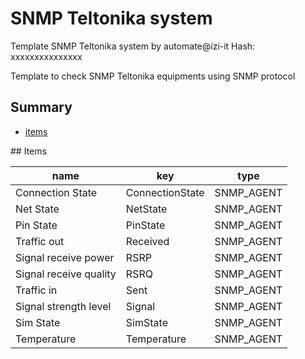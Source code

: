 # SNMP Teltonika system
Template SNMP Teltonika system by automate@izi-it
Hash: xxxxxxxxxxxxxxx

Template to check SNMP Teltonika equipments using SNMP protocol
## Summary
* [items](#items)

<a name="items" />
## Items

| name | key | type |
| ------------- |------------- |------------- |
| Connection State | ConnectionState | SNMP_AGENT |
| Net State | NetState | SNMP_AGENT |
| Pin State | PinState | SNMP_AGENT |
| Traffic out | Received | SNMP_AGENT |
| Signal receive power | RSRP | SNMP_AGENT |
| Signal receive quality | RSRQ | SNMP_AGENT |
| Traffic in | Sent | SNMP_AGENT |
| Signal strength level | Signal | SNMP_AGENT |
| Sim State | SimState | SNMP_AGENT |
| Temperature | Temperature | SNMP_AGENT |
